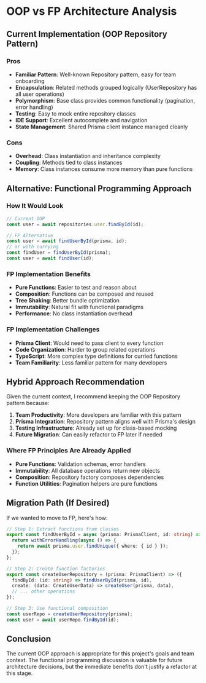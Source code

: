 # OOP vs FP Architecture Analysis

## Current Implementation (OOP Repository Pattern)

### Pros
- **Familiar Pattern**: Well-known Repository pattern, easy for team onboarding
- **Encapsulation**: Related methods grouped logically (UserRepository has all user operations)
- **Polymorphism**: Base class provides common functionality (pagination, error handling)
- **Testing**: Easy to mock entire repository classes
- **IDE Support**: Excellent autocomplete and navigation
- **State Management**: Shared Prisma client instance managed cleanly

### Cons
- **Overhead**: Class instantiation and inheritance complexity
- **Coupling**: Methods tied to class instances
- **Memory**: Class instances consume more memory than pure functions

## Alternative: Functional Programming Approach

### How It Would Look
```typescript
// Current OOP
const user = await repositories.user.findById(id);

// FP Alternative
const user = await findUserById(prisma, id);
// or with currying
const findUser = findUserById(prisma);
const user = await findUser(id);
```

### FP Implementation Benefits
- **Pure Functions**: Easier to test and reason about
- **Composition**: Functions can be composed and reused
- **Tree Shaking**: Better bundle optimization
- **Immutability**: Natural fit with functional paradigms
- **Performance**: No class instantiation overhead

### FP Implementation Challenges
- **Prisma Client**: Would need to pass client to every function
- **Code Organization**: Harder to group related operations
- **TypeScript**: More complex type definitions for curried functions
- **Team Familiarity**: Less familiar pattern for many developers

## Hybrid Approach Recommendation

Given the current context, I recommend keeping the OOP Repository pattern because:

1. **Team Productivity**: More developers are familiar with this pattern
2. **Prisma Integration**: Repository pattern aligns well with Prisma's design
3. **Testing Infrastructure**: Already set up for class-based mocking
4. **Future Migration**: Can easily refactor to FP later if needed

### Where FP Principles Are Already Applied
- **Pure Functions**: Validation schemas, error handlers
- **Immutability**: All database operations return new objects
- **Composition**: Repository factory composes dependencies
- **Function Utilities**: Pagination helpers are pure functions

## Migration Path (If Desired)

If we wanted to move to FP, here's how:

```typescript
// Step 1: Extract functions from classes
export const findUserById = async (prisma: PrismaClient, id: string) => {
  return withErrorHandling(async () => {
    return await prisma.user.findUnique({ where: { id } });
  });
};

// Step 2: Create function factories
export const createUserRepository = (prisma: PrismaClient) => ({
  findById: (id: string) => findUserById(prisma, id),
  create: (data: CreateUserData) => createUser(prisma, data),
  // ... other operations
});

// Step 3: Use functional composition
const userRepo = createUserRepository(prisma);
const user = await userRepo.findById(id);
```

## Conclusion

The current OOP approach is appropriate for this project's goals and team context. The functional programming discussion is valuable for future architecture decisions, but the immediate benefits don't justify a refactor at this stage.